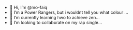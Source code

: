 - 👋 Hi, I’m @mo-faiq
- 👀 I’m a Power Rangers, but i wouldnt tell you what colour ...
- 🌱 I’m currently learning hwo to achieve zen...
- 💞️ I’m looking to collaborate on my rap single...

<!---
mo-faiq/mo-faiq is a ✨ special ✨ repository because its `README.md` (this file) appears on your GitHub profile.
You can click the Preview link to take a look at your changes.
--->
